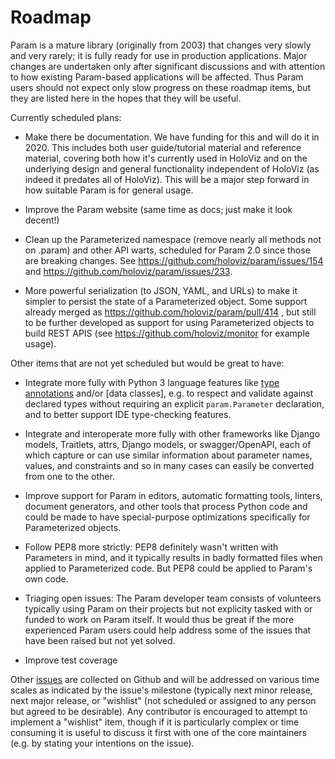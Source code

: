 # Roadmap

Param is a mature library (originally from 2003) that changes very slowly and very rarely; it is fully ready for use in production applications. Major changes are undertaken only after significant discussions and with attention to how existing Param-based applications will be affected. Thus Param users should not expect only slow progress on these roadmap items, but they are listed here in the hopes that they will be useful.

Currently scheduled plans:

- Make there be documentation. We have funding for this and will do it in 2020. This includes both user guide/tutorial material and reference material, covering both how it's currently used in HoloViz and on the underlying design and general functionality independent of HoloViz (as indeed it predates all of HoloViz). This will be a major step forward in how suitable Param is for general usage.

- Improve the Param website (same time as docs; just make it look decent!)

- Clean up the Parameterized namespace (remove nearly all methods not on .param) and other API warts, scheduled for Param 2.0 since those are breaking changes. See https://github.com/holoviz/param/issues/154 and https://github.com/holoviz/param/issues/233.

- More powerful serialization (to JSON, YAML, and URLs) to make it simpler to persist the state of a Parameterized object. Some support already merged as https://github.com/holoviz/param/pull/414 , but still to be further developed as support for using Parameterized objects to build REST APIS (see https://github.com/holoviz/monitor for example usage).

Other items that are not yet scheduled but would be great to have:

- Integrate more fully with Python 3 language features like [type annotations](https://www.python.org/dev/peps/pep-0526) and/or [data classes], e.g. to respect and validate against declared types without requiring an explicit `param.Parameter` declaration, and to better support IDE type-checking features.

- Integrate and interoperate more fully with other frameworks like Django models, Traitlets, attrs, Django models, or swagger/OpenAPI, each of which capture or can use similar information about parameter names, values, and constraints and so in many cases can easily be converted from one to the other.

- Improve support for Param in editors, automatic formatting tools, linters, document generators, and other tools that process Python code and could be made to have special-purpose optimizations specifically for Parameterized objects.

- Follow PEP8 more strictly: PEP8 definitely wasn't written with Parameters in mind, and it typically results in badly formatted files when applied to Parameterized code. But PEP8 could be applied to Param's own code.

- Triaging open issues: The Param developer team consists of volunteers typically using Param on their projects but not explicity tasked with or funded to work on Param itself. It would thus be great if the more experienced Param users could help address some of the issues that have been raised but not yet solved.

- Improve test coverage

Other [issues](https://github.com/holoviz/param/issues) are collected on Github and will be addressed on various time scales as indicated by the issue's milestone (typically next minor release, next major release, or "wishlist" (not scheduled or assigned to any person but agreed to be desirable). Any contributor is encouraged to attempt to implement a "wishlist" item, though if it is particularly complex or time consuming it is useful to discuss it first with one of the core maintainers (e.g. by stating your intentions on the issue).
